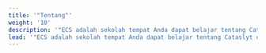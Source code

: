 ```yaml
---
title: '"Tentang"'
weight: '10'
description: '"ECS adalah sekolah tempat Anda dapat belajar tentang Cataslyt dalam bahasa Belahan Bumi Timur dalam format workshop"'
lead: '"ECS adalah sekolah tempat Anda dapat belajar tentang Cataslyt dalam bahasa Belahan Bumi Timur dalam format workshop"'
---
```

